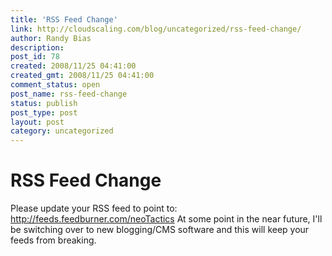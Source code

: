 ```yaml
---
title: 'RSS Feed Change'
link: http://cloudscaling.com/blog/uncategorized/rss-feed-change/
author: Randy Bias
description: 
post_id: 78
created: 2008/11/25 04:41:00
created_gmt: 2008/11/25 04:41:00
comment_status: open
post_name: rss-feed-change
status: publish
post_type: post
layout: post
category: uncategorized
---
```


# RSS Feed Change

Please update your RSS feed to point to:       <http://feeds.feedburner.com/neoTactics> At some point in the near future, I'll be switching over to new blogging/CMS software and this will keep your feeds from breaking.